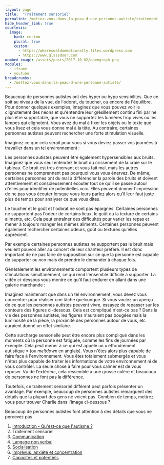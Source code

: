 ```yaml
---
layout: page
title:  "Traitement sensoriel"
permalink: /mettez-vous-dans-la-peau-d-une-personne-autiste/traitement-sensoriel
hide_header_link: true
courtesis:
  image:
    bank: custom
    plural: true
    custom:
      - https://whereswaldoemotionally.files.wordpress.com
      - https://www.glassdoor.com
oembed_image: /assets/posts/2017-10-02/opengraph.png
modules:
  - iframe
  - youtube
breadcrumbs:
  - /mettez-vous-dans-la-peau-d-une-personne-autiste/
---
```



Beaucoup de personnes autistes ont des hyper ou hypo sensibilités. Que ce soit au niveau de la vue, de l'odorat, du toucher, ou encore de l'équilibre.
Pour donner quelques exemples, imaginez que vous pouvez voir le clignotement des néons et qu'entendre leur grésillement continu fini par ne plus être supportable,
que vous ne supportez les lumières trop vives ou les lampes qui clignotent. Vous avez du mal à fixer les objets ou le texte que vous lisez
et cela vous donne mal à la tête.
Au contraire, certaines personnes autistes peuvent rechercher une forte stimulation visuelle.

Imaginez ce que cela serait pour vous si vous deviez passer vos journées à travailler dans un tel environnement&nbsp;:

<!-- neon -->
<div class="center">
<amp-iframe layout="responsive" width="700" height="451" sandbox="allow-scripts" src="/html/neon.html" scrolling="no">
 <amp-img layout="fill" src="{{ site.amp_img_cache_url }}/html/neon.png" placeholder></amp-img>
</amp-iframe>
</div>

Les personnes autistes peuvent être également hypersensibles aux bruits. Imaginez que vous seul entendez le bruit du crissement de la craie sur le tableau.
Ce bruit est très énervant et vous fait mal, mais les autres personnes ne comprennent pas pourquoi vous vous énervez.
De même, certaines personnes ont du mal à différencier la parole des bruits et doivent attentivement et conscieusement écouter tout ce qu'il se passe autour d'elles pour identifier de potentielles voix.
Elles peuvent donner l'impression de ne pas vous écouter lorsque vous leurs parlez alors qu'il leur faut juste plus de temps pour analyser ce que vous dites.

Le toucher et le goût et l'odorat ne sont pas épargnés.
Certaines personnes ne supportent pas l'odeur de certains lieux, le goût ou la texture de certains aliments, etc.
Cela peut entraîner des difficultés pour varier les repas et mener à toujours manger les mêmes aliments.
Certaines personnes peuvent également rechercher certaines odeurs, goût ou textures qu'elles apprécient.


Par exemple certaines personnes autistes ne supportent pas le bruit mais veulent pouvoir aller au concert de leur chanteur préféré.
Il est donc important de ne pas faire de supposition sur ce que la personne est capable de supporter ou non mais de prendre le demander à chaque fois.


Généralement les environnements comportent plusieurs types de stimulations simultanément, ce qui rend l'ensemble difficile à supporter.
La vidéo ci-dessous vous montre ce qu'il faut endurer en allant dans une galerie marchande&nbsp;:

<amp-youtube class="center" layout="responsive" data-videoid="DgDR_gYk_a8" width="480" height="270"></amp-youtube>

Imaginez maintenant que dans un tel environnement, vous devez vous concentrer pour réaliser une tâche quelconque.
Si vous voulez un aperçu de ce que les personnes autistes peuvent vivre,
essayez de repasser sur les contours des figures ci-dessous. Cela est compliqué n'est-ce pas&nbsp;?
Dans la vie des personnes autistes, les figures n'auraient pas bougées mais la luminosité de la pièce, la proximité des personnes autour de vous, etc auraient donné un effet similaire.
<!-- enclose -->
<div class="center">
<amp-iframe layout="responsive" width="700" height="700" sandbox="allow-scripts" src="/html/enclose.html" scrolling="no">
 <amp-img layout="fill" src="{{ site.amp_img_cache_url }}/html/enclose.png" placeholder></amp-img>
</amp-iframe>
</div>


Cette surcharge sensorielle peut être encore plus compliqué dans les moments où la personne est fatiguée, comme les fins de journées par exemple.
Cela peut mener à ce qui est appelé un «&nbsp;effondrement autistique&nbsp;» (ou *meltdown* en anglais).
Vous n'êtes alors plus capable de faire face à l'environnement. Vous êtes totalement submergés et vous n'êtes plus capable de traiter les informations de votre environnement
 ni de vous contrôler. La seule chose à faire pour vous calmer est de vous reposer.
Vu de l'extérieur, cela ressemble à une grosse colère et beaucoup de personnes ne font pas la différence.



Toutefois, ce traitement sensoriel différent peut parfois présenter un avantage.
Par exemple, beaucoup de personnes autistes remarquent des détails que la plupart des gens ne voient pas.
Combien de temps, mettrez-vous pour trouver Charlie dans l'image ci-dessous&nbsp;?

<!-- ou est charlie ? -->
<div class="center">
<amp-iframe layout="responsive" width="700" height="451" sandbox="allow-scripts" src="/html/waldo.html" scrolling="no">
 <amp-img layout="fill" src="{{ site.amp_img_cache_url }}/html/waldo.png" placeholder></amp-img>
</amp-iframe>
</div>

Beaucoup de personnes autistes font attention à des détails que vous ne percevez pas. 

<div class="highlight">
<ol>
 <li><a href="/mettez-vous-dans-la-peau-d-une-personne-autiste/qu-est-ce-que-l-autisme">Introduction - Qu'est-ce que l'autisme&nbsp;?</a></li>
 <li>Traitement sensoriel</li>
 <li><a href="/mettez-vous-dans-la-peau-d-une-personne-autiste/communication">Communication</a></li>
 <li><a href="/mettez-vous-dans-la-peau-d-une-personne-autiste/langage-non-verbal">Langage non verbal</a></li>
 <li><a href="/mettez-vous-dans-la-peau-d-une-personne-autiste/socialisation">Socialisation</a></li>
 <li><a href="/mettez-vous-dans-la-peau-d-une-personne-autiste/imprevus-anxiete-concentration">Imprévus, anxiété et concentration</a></li>
 <li><a href="/mettez-vous-dans-la-peau-d-une-personne-autiste/capacites-et-potentiels">Capacités et potentiels</a></li>
</ol>
</div>



